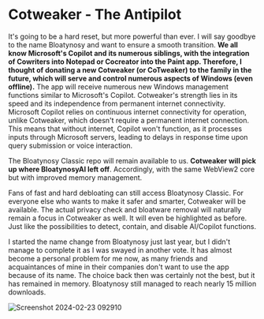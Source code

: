# Cotweaker - The Antipilot

It's going to be a hard reset, but more powerful than ever. I will say goodbye to the name Bloatynosy and want to ensure a smooth transition. 
**We all know Microsoft's Copilot and its numerous siblings, with the integration of Cowriters into Notepad or Cocreator into the Paint app. Therefore, I thought of donating a new Cotweaker (or CoTweaker) to the family in the future, which will serve and control numerous aspects of Windows (even offline).** The app will receive numerous new Windows management functions similar to Microsoft's Copilot. Cotweaker's strength lies in its speed and its independence from permanent internet connectivity. Microsoft Copilot relies on continuous internet connectivity for operation, unlike Cotweaker, which doesn't require a permanent internet connection. This means that without internet, Copilot won't function, as it processes inputs through Microsoft servers, leading to delays in response time upon query submission or voice interaction.

The Bloatynosy Classic repo will remain available to us. **Cotweaker will pick up where BloatynosyAI left off**. Accordingly, with the same WebView2 core but with improved memory management. 

Fans of fast and hard debloating can still access Bloatynosy Classic. For everyone else who wants to make it safer and smarter, Cotweaker will be available. The actual privacy check and bloatware removal will naturally remain a focus in Cotweaker as well. It will even be highlighted as before. Just like the possibilities to detect, contain, and disable AI/Copilot functions. 

I started the name change from Bloatynosy just last year, but I didn't manage to complete it as I was swayed in another vote. It has almost become a personal problem for me now, as many friends and acquaintances of mine in their companies don't want to use the app because of its name. The choice back then was certainly not the best, but it has remained in memory. Bloatynosy still managed to reach nearly 15 million downloads.

![Screenshot 2024-02-23 092910](https://github.com/builtbybel/Cotweaker/assets/57478606/22583640-587a-40a2-9ae6-114b7e5f613f)
